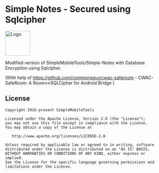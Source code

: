 # Simple Notes - Secured using Sqlcipher

<img alt="Logo" src="app/src/main/res/mipmap-xxxhdpi/ic_launcher.png" width="80">

Modified version of SimpleMobileTools/Simple-Notes with Database Encryption using Sqlcipher.

(With help of https://github.com/commonsguy/cwac-saferoom - CWAC-SafeRoom: A Room<->SQLCipher for Android Bridge )


License
-------
    Copyright 2016-present SimpleMobileTools
    
    Licensed under the Apache License, Version 2.0 (the "License");
    you may not use this file except in compliance with the License.
    You may obtain a copy of the License at
    
       http://www.apache.org/licenses/LICENSE-2.0
    
    Unless required by applicable law or agreed to in writing, software
    distributed under the License is distributed on an "AS IS" BASIS,
    WITHOUT WARRANTIES OR CONDITIONS OF ANY KIND, either express or implied.
    See the License for the specific language governing permissions and
    limitations under the License.
